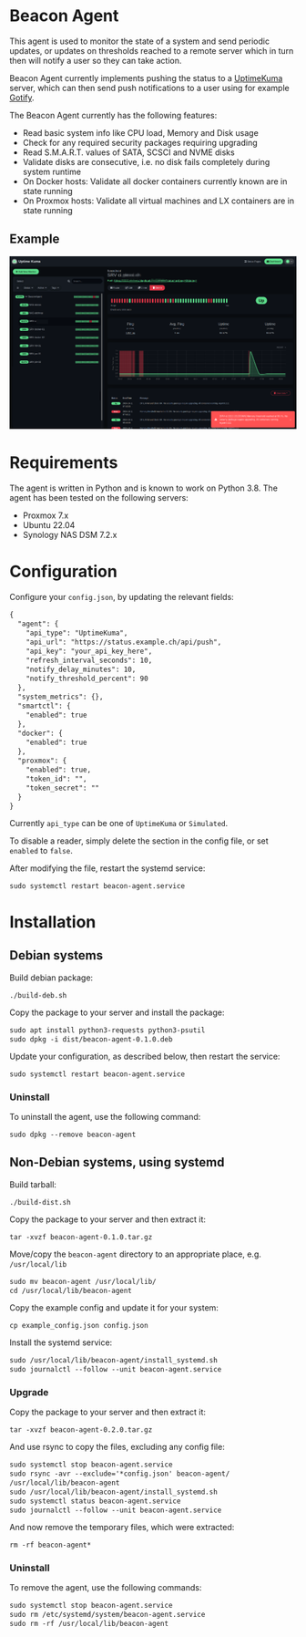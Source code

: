 # Beacon Agent

This agent is used to monitor the state of a system and send periodic updates, or updates on thresholds reached to a remote server which in turn then will notify a user so they can take action.

Beacon Agent currently implements pushing the status to a [UptimeKuma](https://uptime.kuma.pet/) server, which can then send push notifications to a user using for example [Gotify](https://gotify.net/).

The Beacon Agent currently has the following features:
- Read basic system info like CPU load, Memory and Disk usage
- Check for any required security packages requiring upgrading
- Read S.M.A.R.T. values of SATA, SCSCI and NVME disks
- Validate disks are consecutive, i.e. no disk fails completely during system runtime
- On Docker hosts: Validate all docker containers currently known are in state running
- On Proxmox hosts: Validate all virtual machines and LX containers are in state running

## Example

![example_UptimeKuma.png](doc/example_UptimeKuma.png) 

# Requirements
The agent is written in Python and is known to work on Python 3.8. The agent has been tested on the following servers:
- Proxmox 7.x
- Ubuntu 22.04
- Synology NAS DSM 7.2.x

# Configuration
Configure your `config.json`, by updating the relevant fields:

    {
      "agent": {
        "api_type": "UptimeKuma",
        "api_url": "https://status.example.ch/api/push",
        "api_key": "your_api_key_here",
        "refresh_interval_seconds": 10,
        "notify_delay_minutes": 10,
        "notify_threshold_percent": 90
      },
      "system_metrics": {},
      "smartctl": {
        "enabled": true
      },
      "docker": {
        "enabled": true
      },
      "proxmox": {
        "enabled": true,
        "token_id": "",
        "token_secret": ""
      }
    }

Currently `api_type` can be one of `UptimeKuma` or `Simulated`.

To disable a reader, simply delete the section in the config file, or set `enabled` to `false`.

After modifying the file, restart the systemd service:

    sudo systemctl restart beacon-agent.service


# Installation

## Debian systems
Build debian package:

    ./build-deb.sh

Copy the package to your server and install the package:

    sudo apt install python3-requests python3-psutil
    sudo dpkg -i dist/beacon-agent-0.1.0.deb

Update your configuration, as described below, then restart the service:

    sudo systemctl restart beacon-agent.service

### Uninstall
To uninstall the agent, use the following command:

    sudo dpkg --remove beacon-agent

## Non-Debian systems, using systemd
Build tarball:

    ./build-dist.sh

Copy the package to your server and then extract it:

    tar -xvzf beacon-agent-0.1.0.tar.gz

Move/copy the `beacon-agent` directory to an appropriate place, e.g. `/usr/local/lib`

    sudo mv beacon-agent /usr/local/lib/
    cd /usr/local/lib/beacon-agent

Copy the example config and update it for your system:

    cp example_config.json config.json

Install the systemd service:

    sudo /usr/local/lib/beacon-agent/install_systemd.sh
    sudo journalctl --follow --unit beacon-agent.service

### Upgrade
Copy the package to your server and then extract it:

    tar -xvzf beacon-agent-0.2.0.tar.gz

And use rsync to copy the files, excluding any config file:

    sudo systemctl stop beacon-agent.service
    sudo rsync -avr --exclude='*config.json' beacon-agent/ /usr/local/lib/beacon-agent
    sudo /usr/local/lib/beacon-agent/install_systemd.sh
    sudo systemctl status beacon-agent.service
    sudo journalctl --follow --unit beacon-agent.service

And now remove the temporary files, which were extracted:

    rm -rf beacon-agent*

### Uninstall
To remove the agent, use the following commands:

    sudo systemctl stop beacon-agent.service
    sudo rm /etc/systemd/system/beacon-agent.service
    sudo rm -rf /usr/local/lib/beacon-agent
